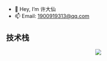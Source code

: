 - 👋 Hey, I’m 许大仙
- 📫 Email: 1900919313@qq.com

<h2>技术栈</h2>
<p align="center">
  <a href="https://skillicons.dev">
    <img src="https://skillicons.dev/icons?i=ansible,atom,aws,bash,bitbucket,bootstrap,c,cpp,clion,docker,eclipse,elasticsearch,flutter,git,github,gitlab,go,gradle,grafana,graphql,hibernate,idea,vscode,java,jenkins,kafka,kotlin,less,kubernetes,linux,redhat,ubuntu,vim,md,maven,mongodb,mysql,nginx,nodejs,npm,pnpm,postman,prometheus,rabbitmq,rocket,redis,spring,sublime,html,css,javascript,jquery,vue,react,pinia,redux" />
  </a>
</p>

